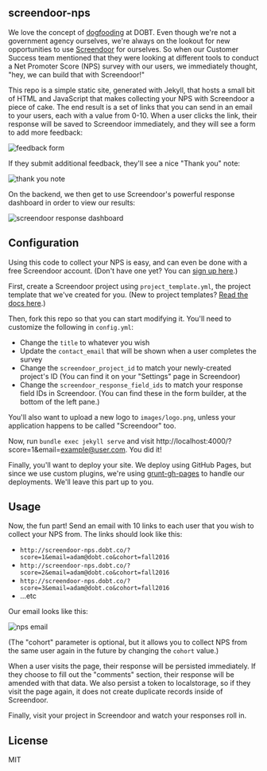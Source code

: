 screendoor-nps
----

We love the concept of [dogfooding](https://en.wikipedia.org/wiki/Eating_your_own_dog_food) at DOBT. Even though we're not a government agency ourselves, we're always on the lookout for new opportunities to use [Screendoor](https://www.dobt.co/screendoor/) for ourselves. So when our Customer Success team mentioned that they were looking at different tools to conduct a Net Promoter Score (NPS) survey with our users, we immediately thought, "hey, we can build that with Screendoor!"

This repo is a simple static site, generated with Jekyll, that hosts a small bit of HTML and JavaScript that makes collecting your NPS with Screendoor a piece of cake. The end result is a set of links that you can send in an email to your users, each with a value from 0-10. When a user clicks the link, their response will be saved to Screendoor immediately, and they will see a form to add more feedback:

![feedback form](https://dobt-captured.s3.amazonaws.com/ajb/Screen_Shot_2016-09-02_at_11.24.55_AM.png)

If they submit additional feedback, they'll see a nice "Thank you" note:

![thank you note](https://dobt-captured.s3.amazonaws.com/ajb/Screen_Shot_2016-09-02_at_11.25.01_AM.png)

On the backend, we then get to use Screendoor's powerful response dashboard in order to view our results:

![screendoor response dashboard](http://take.ms/bOkpp)

## Configuration

Using this code to collect your NPS is easy, and can even be done with a free Screendoor account. (Don't have one yet? You can [sign up here](https://www.dobt.co/screendoor/signup/?ref=nps).)

First, create a Screendoor project using `project_template.yml`, the project template that we've created for you. (New to project templates? [Read the docs here](http://help.dobt.co/articles/screendoor/projects/templates.html).)

Then, fork this repo so that you can start modifying it. You'll need to customize the following in `config.yml`:

- Change the `title` to whatever you wish
- Update the `contact_email` that will be shown when a user completes the survey
- Change the `screendoor_project_id` to match your newly-created project's ID (You can find it on your "Settings" page in Screendoor)
- Change the `screendoor_response_field_ids` to match your response field IDs in Screendoor. (You can find these in the form builder, at the bottom of the left pane.)

You'll also want to upload a new logo to `images/logo.png`, unless your application happens to be called "Screendoor" too.

Now, run `bundle exec jekyll serve` and visit http://localhost:4000/?score=1&email=example@user.com. You did it!

Finally, you'll want to deploy your site. We deploy using GitHub Pages, but since we use custom plugins, we're using [grunt-gh-pages](https://github.com/tschaub/grunt-gh-pages) to handle our deployments. We'll leave this part up to you.

## Usage

Now, the fun part! Send an email with 10 links to each user that you wish to collect your NPS from. The links should look like this:

- `http://screendoor-nps.dobt.co/?score=1&email=adam@dobt.co&cohort=fall2016`
- `http://screendoor-nps.dobt.co/?score=2&email=adam@dobt.co&cohort=fall2016`
- `http://screendoor-nps.dobt.co/?score=3&email=adam@dobt.co&cohort=fall2016`
- ...etc

Our email looks like this:

![nps email](http://dobt-misc.s3.amazonaws.com/Screen-Shot-2017-11-21-at-11.51.36-AM.png)

(The "cohort" parameter is optional, but it allows you to collect NPS from the same user again in the future by changing the `cohort` value.)

When a user visits the page, their response will be persisted immediately. If they choose to fill out the "comments" section, their response will be amended with that data. We also persist a token to localstorage, so if they visit the page again, it does not create duplicate records inside of Screendoor.

Finally, visit your project in Screendoor and watch your responses roll in.


## License

MIT
